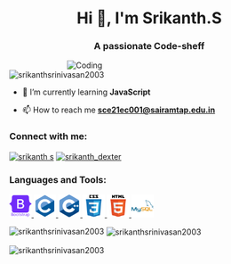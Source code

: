 <h1 align="center">Hi 👋, I'm Srikanth.S</h1>
<h3 align="center">A passionate Code-sheff</h3>
<img align="right" alt="Coding" width="400" src="https://encrypted-tbn0.gstatic.com/images?q=tbn:ANd9GcQIHXULVZAnLgBBrbstSxUOYIqNwnWVdskqUg&usqp=CAU">


<p align="left"> <img src="https://komarev.com/ghpvc/?username=srikanthsrinivasan2003&label=Profile%20views&color=0e75b6&style=flat" alt="srikanthsrinivasan2003" /> </p>

- 🌱 I’m currently learning **JavaScript**

- 📫 How to reach me **sce21ec001@sairamtap.edu.in**

<h3 align="left">Connect with me:</h3>
<p align="left">
<a href="https://linkedin.com/in/srikanth s" target="blank"><img align="center" src="https://raw.githubusercontent.com/rahuldkjain/github-profile-readme-generator/master/src/images/icons/Social/linked-in-alt.svg" alt="srikanth s" height="30" width="40" /></a>
<a href="https://instagram.com/srikanth_dexter" target="blank"><img align="center" src="https://raw.githubusercontent.com/rahuldkjain/github-profile-readme-generator/master/src/images/icons/Social/instagram.svg" alt="srikanth_dexter" height="30" width="40" /></a>
</p>

<h3 align="left">Languages and Tools:</h3>
<p align="left"> <a href="https://getbootstrap.com" target="_blank" rel="noreferrer"> <img src="https://raw.githubusercontent.com/devicons/devicon/master/icons/bootstrap/bootstrap-plain-wordmark.svg" alt="bootstrap" width="40" height="40"/> </a> <a href="https://www.cprogramming.com/" target="_blank" rel="noreferrer"> <img src="https://raw.githubusercontent.com/devicons/devicon/master/icons/c/c-original.svg" alt="c" width="40" height="40"/> </a> <a href="https://www.w3schools.com/cpp/" target="_blank" rel="noreferrer"> <img src="https://raw.githubusercontent.com/devicons/devicon/master/icons/cplusplus/cplusplus-original.svg" alt="cplusplus" width="40" height="40"/> </a> <a href="https://www.w3schools.com/css/" target="_blank" rel="noreferrer"> <img src="https://raw.githubusercontent.com/devicons/devicon/master/icons/css3/css3-original-wordmark.svg" alt="css3" width="40" height="40"/> </a> <a href="https://www.w3.org/html/" target="_blank" rel="noreferrer"> <img src="https://raw.githubusercontent.com/devicons/devicon/master/icons/html5/html5-original-wordmark.svg" alt="html5" width="40" height="40"/> </a> <a href="https://www.mysql.com/" target="_blank" rel="noreferrer"> <img src="https://raw.githubusercontent.com/devicons/devicon/master/icons/mysql/mysql-original-wordmark.svg" alt="mysql" width="40" height="40"/> </a> </p>

<p><img align="left" src="https://github-readme-stats.vercel.app/api/top-langs?username=srikanthsrinivasan2003&show_icons=true&locale=en&layout=compact" alt="srikanthsrinivasan2003" /></p>

<p>&nbsp;<img align="center" src="https://github-readme-stats.vercel.app/api?username=srikanthsrinivasan2003&show_icons=true&locale=en" alt="srikanthsrinivasan2003" /></p>

<p><img align="center" src="https://github-readme-streak-stats.herokuapp.com/?user=srikanthsrinivasan2003&" alt="srikanthsrinivasan2003" /></p>
